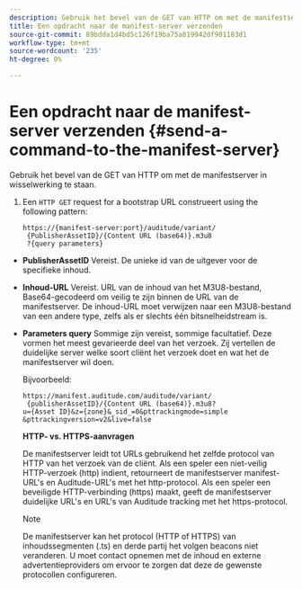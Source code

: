```yaml
---
description: Gebruik het bevel van de GET van HTTP om met de manifestserver in wisselwerking te staan.
title: Een opdracht naar de manifest-server verzenden
source-git-commit: 89bdda1d4bd5c126f19ba75a819942df901183d1
workflow-type: tm+mt
source-wordcount: '235'
ht-degree: 0%

---
```



# Een opdracht naar de manifest-server verzenden {#send-a-command-to-the-manifest-server}

Gebruik het bevel van de GET van HTTP om met de manifestserver in wisselwerking te staan.

1. Een `HTTP GET` request for a bootstrap URL construeert using the following pattern:

   ```
   https://{manifest-server:port}/auditude/variant/
    {PublisherAssetID}/{Content URL (base64)}.m3u8
    ?{query parameters}
   ```

* **PublisherAssetID** Vereist. De unieke id van de uitgever voor de specifieke inhoud.

* **Inhoud-URL** Vereist. URL van de inhoud van het M3U8-bestand, Base64-gecodeerd om veilig te zijn binnen de URL van de manifestserver. De inhoud-URL moet verwijzen naar een M3U8-bestand van een andere type, zelfs als er slechts één bitsnelheidstream is.

* **Parameters query** Sommige zijn vereist, sommige facultatief. Deze vormen het meest gevarieerde deel van het verzoek. Zij vertellen de duidelijke server welke soort cliënt het verzoek doet en wat het de manifestserver wil doen.

   Bijvoorbeeld:

   ```
   https://manifest.auditude.com/auditude/variant/
    {publisherAssetID}/{Content URL (base64)}.m3u8?
   u={Asset ID}&z={zone}&_sid_=0&pttrackingmode=simple
   &pttrackingversion=v2&live=false
   ```

   **HTTP- vs. HTTPS-aanvragen**

   De manifestserver leidt tot URLs gebruikend het zelfde protocol van HTTP van het verzoek van de cliënt. Als een speler een niet-veilig HTTP-verzoek (http) indient, retourneert de manifestserver manifest-URL&#39;s en Auditude-URL&#39;s met het http-protocol. Als een speler een beveiligde HTTP-verbinding (https) maakt, geeft de manifestserver duidelijke URL&#39;s en URL&#39;s van Auditude tracking met het https-protocol.

   >[!NOTE]
   >
   >De manifestserver kan het protocol (HTTP of HTTPS) van inhoudssegmenten (.ts) en derde partij het volgen beacons niet veranderen. U moet contact opnemen met de inhoud en externe advertentieproviders om ervoor te zorgen dat deze de gewenste protocollen configureren.